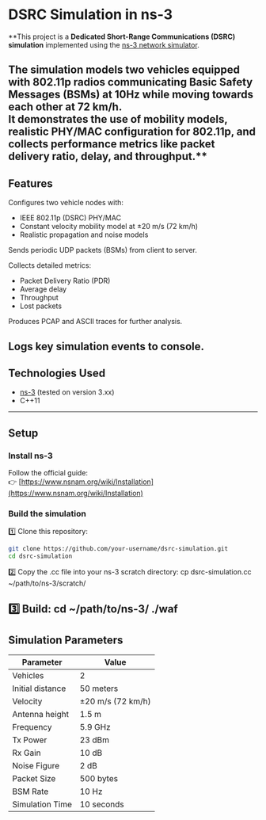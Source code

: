 # DSRC Simulation in ns-3

**This project is a **Dedicated Short-Range Communications (DSRC) simulation** implemented using the [ns-3 network simulator](https://www.nsnam.org/).  

The simulation models two vehicles equipped with 802.11p radios communicating Basic Safety Messages (BSMs) at 10Hz while moving towards each other at 72 km/h.  
It demonstrates the use of mobility models, realistic PHY/MAC configuration for 802.11p, and collects performance metrics like packet delivery ratio, delay, and throughput.**
---

## Features

Configures two vehicle nodes with:
- IEEE 802.11p (DSRC) PHY/MAC
- Constant velocity mobility model at ±20 m/s (72 km/h)
- Realistic propagation and noise models

Sends periodic UDP packets (BSMs) from client to server.

Collects detailed metrics:
- Packet Delivery Ratio (PDR)
- Average delay
- Throughput
- Lost packets

Produces PCAP and ASCII traces for further analysis.

Logs key simulation events to console.
---

## Technologies Used

- [ns-3](https://www.nsnam.org/) (tested on version 3.xx)
- C++11
---

## Setup

### Install ns-3
Follow the official guide:  
👉 [https://www.nsnam.org/wiki/Installation](https://www.nsnam.org/wiki/Installation)

### Build the simulation

1️⃣ Clone this repository:
```bash
git clone https://github.com/your-username/dsrc-simulation.git
cd dsrc-simulation
```

2️⃣ Copy the .cc file into your ns-3 scratch directory:
    cp dsrc-simulation.cc ~/path/to/ns-3/scratch/

3️⃣ Build:
    cd ~/path/to/ns-3/
./waf
---

## Simulation Parameters

| **Parameter**         | **Value**         |
|-------------------------|-------------------|
| Vehicles                | 2                 |
| Initial distance        | 50 meters         |
| Velocity                | ±20 m/s (72 km/h)|
| Antenna height          | 1.5 m             |
| Frequency               | 5.9 GHz           |
| Tx Power                | 23 dBm            |
| Rx Gain                 | 10 dB             |
| Noise Figure            | 2 dB              |
| Packet Size             | 500 bytes         |
| BSM Rate                | 10 Hz             |
| Simulation Time         | 10 seconds        |

